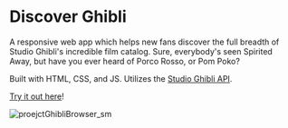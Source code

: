 # Discover Ghibli
A responsive web app which helps new fans discover the full breadth of Studio Ghibli's incredible film catalog. Sure, everybody's seen Spirited Away, but have you ever heard of Porco Rosso, or Pom Poko?

Built with HTML, CSS, and JS. Utilizes the [Studio Ghibli API](https://github.com/janaipakos/ghibliapi).

[Try it out here](https://ramblingadam.github.io/ghibli-browser/)!




![proejctGhibliBrowser_sm](https://user-images.githubusercontent.com/96756923/165386124-53cb5b28-acd5-4585-9c1c-7b9226ac14ce.jpg)
